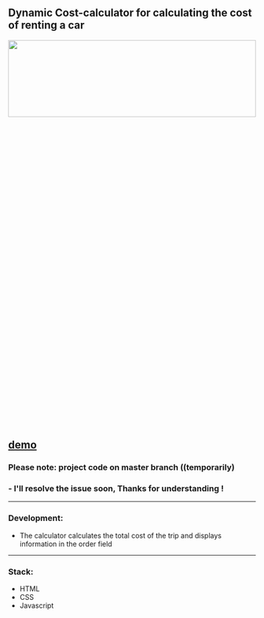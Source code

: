 ## Dynamic Cost-calculator for calculating the cost of renting a car

<div align="center"><img src="https://github.com/juliaDooby/Cost-calculator/blob/main/rentCarShot.JPG" width="100%" height="20%"></img></div>

  [demo](https://juliadooby.github.io/Cost-calculator/)
---
### Please note: project code on master branch ((temporarily) 
### - I'll resolve the issue soon, Thanks for understanding !
---

### Development: 

* The calculator calculates the total cost of the trip and displays information in the order field
---

### Stack: 

* HTML
* CSS
* Javascript 


